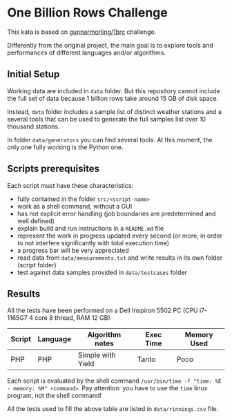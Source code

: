# One Billion Rows Challenge

This kata is based on [gunnarmorling/1brc](https://github.com/gunnarmorling/1brc) challenge.

Differently from the original project, the main goal is to explore tools and performances of different languages and/or
algorithms.

## Initial Setup

Working data are included in `data` folder. But this repository cannot include the full set of data because 1 billion
rows take around 15 GB of disk space.

Instead, `data` folder includes a sample list of distinct weather stations and a several tools that can be used to
generate the full samples list over 10 thousand stations.

In folder `data/generators` you can find several tools. At this moment, the only one fully working is the Python one.

## Scripts prerequisites

Each script must have these characteristics:

* fully contained in the folder `src/<script-name>`
* work as a shell command, without a GUI
* has not explicit error handling (job boundaries are predetermined and well defined)
* explain build and run instructions in a `README.md` file
* represent the work in progress updated every second (or more, in order to not interfere significantly with total
  execution time)
* a progress bar will be very appreciated
* read data from `data/measurements.txt` and write results in its own folder (script folder)
* test against data samples provided in `data/testcases` folder

## Results

All the tests have been performed on a Dell Inspiron 5502 PC (CPU  i7-1165G7 4 core 8 thread, RAM 12 GB)

| Script | Language | Algorithm notes   | Exec Time | Memory Used |
|--------|----------|-------------------|-----------|-------------|
| PHP    | PHP      | Simple with Yield | Tanto     | Poco        |

Each script is evaluated by the shell command `/usr/bin/time -f "time: %E - memory: %M" <command>`. Pay attention: you
have to use the `time` linux program, not the shell command!

All the tests used to fill the above table are listed in `data/rinnings.csv` file. 
